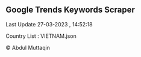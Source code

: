 

## Google Trends Keywords Scraper 
 
Last Update 27-03-2023 , 14:52:18

Country List :
VIETNAM.json



© Abdul Muttaqin 
